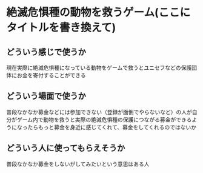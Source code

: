 # 絶滅危惧種の動物を救うゲーム(ここにタイトルを書き換えて)

## どういう感じで使うか
現在実際に絶滅危惧種になっている動物をゲームで救うとユニセフなどの保護団体にお金を寄付することができる

## どういう場面で使うか
普段なかなか募金などには参加できない（登録が面倒でやらないなど）の人が自分がゲーム内で動物を救うと実際の絶滅危惧種の保護につながる募金ができるようになったらもっと募金を身近に感じてくれて、募金をしてくれるのではないか

## どういう人に使ってもらえそうか
普段なかなか募金をしないがしてみたいという意思はある人